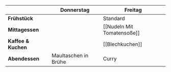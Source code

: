 |                     | Donnerstag           | Freitag                    |
| ------------------- | -------------------- | -------------------------- |
| **Frühstück**       |                      | Standard                   |
| **Mittagessen**     |                      | [[Nudeln Mit Tomatensoße]] |
| **Kaffee & Kuchen** |                      | [[Blechkuchen]]            |
| **Abendessen**      | Maultaschen in Brühe | Curry                      |
